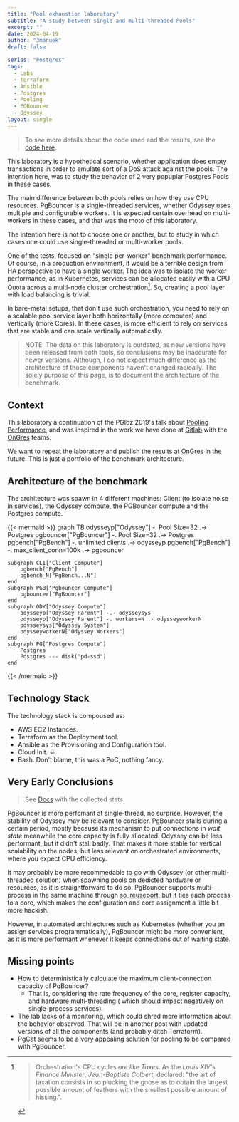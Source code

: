 ```yaml
---
title: "Pool exhaustion laboratory"
subtitle: "A study between single and multi-threaded Pools"
excerpt: ""
date: 2024-04-19
author: "3manuek"
draft: false

series: "Postgres"
tags:
  - Labs
  - Terraform
  - Ansible
  - Postgres
  - Pooling
  - PGBouncer
  - Odyssey
layout: single
---
```



>
> To see more details about the code used and the results, see the [code here](https://github.com/3manuek/exhausting_pools).
>


This laboratory is a hypothetical scenario, whether application does empty transactions
in order to emulate sort of a DoS attack against the pools. The intention here, was to 
study the behavior of 2 very popuplar Postgres Pools in these cases.

The main difference between both pools relies on how they use CPU resources. PgBouncer
is a single-threaded services, whether Odyssey uses multiple and configurable workers. It is expected certain
overhead on multi-workers in these cases, and that was the moto of this laboratory.

The intention here is not to choose one or another, but to study in which cases one could
use single-threaded or multi-worker pools. 

One of the tests, focused on "single per-worker" benchmark performance. Of course, in a production environment, 
it would be a terrible design from HA perspective to have a single worker. The idea was to
isolate the worker performance, as in Kubernetes, services can be allocated easily with a CPU Quota across a multl-node
cluster orchestration[^1]. So, creating a pool layer with load balancing is trivial. 

In bare-metal setups, that don't use such orchestration, you need to rely on a scalable pool service layer both horizontally 
(more computes) and vertically (more Cores). In these cases, is more efficient to rely on services
that are stable and can scale vertically automatically. 


> NOTE: The data on this laboratory is outdated, as new versions have been released from both tools,
so conclusions may be inaccurate for newer versions. Although, I do not expect much difference
as the architecture of those components haven't changed radically. The solely purpose of this page,
is to document the architecture of the benchmark.

## Context 

This laboratory a continuation of the PGIbz 2019's talk about [Pooling Performance](https://github.com/3manuek/slides/blob/master/2019/pgibz/Pooling%20Performance.pdf),
 and was inspired in the work we have done at [Gitlab](https://gitlab.com/) with the [OnGres](https://www.ongres.com/) teams.

We want to repeat the laboratory and publish the results at [OnGres](https://www.ongres.com/) in the future. This
is just a portfolio of the benchmark architecture. 


## Architecture of the benchmark

The architecture was spawn in 4 different machines: Client (to isolate noise in services), the Odyssey compute,
the PGBouncer compute and the Postgres compute.

{{< mermaid >}}
graph TB
    odysseyp["Odyssey"] -. Pool Size=32 .-> Postgres
    pgbouncer["PgBouncer"] -. Pool Size=32 .-> Postgres
    pgbench["PgBench"] -. unlimited clients .-> odysseyp
    pgbench["PgBench"] -. max_client_conn=100k .-> pgbouncer

    subgraph CLI["Client Compute"]
        pgbench["PgBench"]
        pgbench_N["PgBench...N"]
    end
    subgraph PGB["Pgbouncer Compute"]
        pgbouncer["PgBouncer"]
    end
    subgraph ODY["Odyssey Compute"]
        odysseyp["Odyssey Parent"] -.- odysseysys
        odysseyp["Odyssey Parent"] -. workers=N .- odysseyworkerN
        odysseysys["Odyssey System"]
        odysseyworkerN["Odyssey Workers"]
    end
    subgraph PG["Postgres Compute"]
        Postgres
        Postgres --- disk("pd-ssd")
    end
{{< /mermaid >}}



## Technology Stack

The technology stack is compoused as:

- AWS EC2 Instances.
- Terraform as the Deployment tool.
- Ansible as the Provisioning and Configuration tool.
- Cloud Init. ☠︎ 
- Bash. Don't blame, this was a PoC, nothing fancy. 

## Very Early Conclusions

> See [Docs](https://github.com/3manuek/exhausting_pools/doc/) with the collected stats.


PgBouncer is more perfomant at single-thread, no surprise. However, the stability of Odyssey
may be relevant to consider. PgBouncer stalls during a certain period, mostly because its mechanism to 
put connections in _wait state_ meanwhile the core capacity is fully allocated. Odyssey can be less
performant, but it didn't stall badly. That makes it more stable for vertical scalability on the nodes,
but less relevant on orchestrated environments, where you expect CPU efficiency.


It may probably be more recommedable to go with Odyssey (or other multi-threaded solution) when
spawning pools on dedicted hardware or resources, as it is straightforward to do so. PgBouncer
supports multi-process in the same machine through [so_reuseport](https://www.pgbouncer.org/config.html#so_reuseport),
but it ties each process to a core, which makes the configuration and core assignment a little
bit more hackish.

However, in automated architectures such as Kubernetes (whether you an assign services programmatically),
PgBouncer might be more convenient, as it is more performant whenever it keeps connections out of
waiting state.



## Missing points

- How to deterministically calculate the maximum client-connection capacity of PgBouncer?
  - That is, considering the rate frequency of the core, register capacity, and hardware multi-threading ( which
    should impact negatively on single-process services).
- The lab lacks of a monitoring, which could shred more information about the behavior observed. That will be in 
  another post with updated versions of all the components (and probably ditch Terraform).
- PgCat seems to be a very appealing solution for pooling to be compared with PgBouncer.



[^1]: > Orchestration's CPU cycles _are like Taxes_. As the _Louis XIV's Finance Minister_, _Jean-Baptiste Colbert_,
 declared: "the art of taxation consists in so plucking the goose as to obtain the largest possible 
 amount of feathers with the smallest possible amount of hissing.".